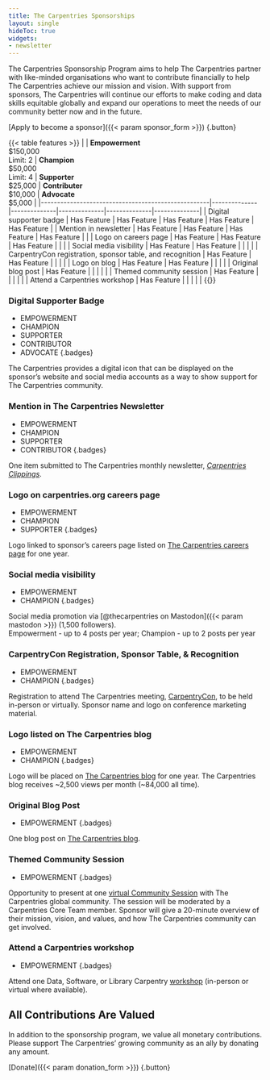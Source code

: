 ```yaml
---
title: The Carpentries Sponsorships
layout: single
hideToc: true 
widgets:
- newsletter
---
```


The Carpentries Sponsorship Program aims to help The Carpentries partner with like-minded organisations who want to contribute financially to help The Carpentries achieve our mission and vision.
With support from sponsors, The Carpentries will continue our efforts to make coding and data skills equitable globally and expand our operations to meet the needs of our community better now and in the future.


[Apply to become a sponsor]({{< param sponsor_form >}})
{.button} 

{{< table features >}}
|    | **Empowerment** <br> $150,000 <br>Limit: 2 | **Champion** <br> $50,000 <br> Limit: 4 | **Supporter** <br> $25,000 | **Contributer** <br> $10,000 | **Advocate** <br> $5,000 |
|----------------------------------------------------|--------------|--------------|--------------|--------------|--------------|
| Digital supporter badge       | Has Feature  | Has Feature  | Has Feature  | Has Feature  | Has Feature  |
| Mention in newsletter         | Has Feature  | Has Feature  | Has Feature  | Has Feature  |              |
| Logo on careers page          | Has Feature  | Has Feature  | Has Feature  |              |              |
| Social media visibility       | Has Feature  | Has Feature  |              |              |              |
| CarpentryCon registration, sponsor table, and recognition | Has Feature  | Has Feature  |              |              |              |
| Logo on blog                  | Has Feature  | Has Feature  |              |              |              |
| Original blog post            | Has Feature  |              |              |              |              |
| Themed community session      | Has Feature  |              |              |              |              |
| Attend a Carpentries workshop | Has Feature  |              |              |              |              |
{{</table>}}


### Digital Supporter Badge

- EMPOWERMENT
- CHAMPION
- SUPPORTER
- CONTRIBUTOR
- ADVOCATE
{.badges}

The Carpentries provides a digital icon that can be displayed on the sponsor’s website and social media accounts as a way to show support for The Carpentries community.

### Mention in The Carpentries Newsletter

- EMPOWERMENT
- CHAMPION 
- SUPPORTER
- CONTRIBUTOR
{.badges}

One item submitted to The Carpentries monthly newsletter, *[Carpentries Clippings](/newsletter)*.


### Logo on carpentries.org careers page

- EMPOWERMENT
- CHAMPION
- SUPPORTER 
{.badges}

Logo linked to sponsor’s careers page listed on [The Carpentries careers page](/about-us/careers/) for one year.

### Social media visibility

- EMPOWERMENT
- CHAMPION 
{.badges}

Social media promotion via [@thecarpentries on Mastodon]({{< param mastodon >}}) (1,500 followers).  
Empowerment - up to 4 posts per year; Champion - up to 2 posts per year

### CarpentryCon Registration, Sponsor Table, & Recognition

- EMPOWERMENT
- CHAMPION 
{.badges}

Registration to attend The Carpentries meeting, [CarpentryCon](https://carpentrycon.org/), to be held in-person or virtually. Sponsor name and logo on conference marketing material.

### Logo listed on The Carpentries blog

- EMPOWERMENT
- CHAMPION 
{.badges}

Logo will be placed on [The Carpentries blog](/blog) for one year. The Carpentries blog receives ~2,500 views per month (~84,000 all time).

### Original Blog Post

- EMPOWERMENT
{.badges}

One blog post on [The Carpentries blog](/blog).


### Themed Community Session

- EMPOWERMENT
{.badges}

Opportunity to present at one [virtual Community Session](/community/events/) with The Carpentries global community. The session will be moderated by a Carpentries Core Team member. Sponsor will give a 20-minute overview of their mission, vision, and values, and how The Carpentries community can get involved.

### Attend a Carpentries workshop

- EMPOWERMENT 
{.badges}

Attend one Data, Software, or Library Carpentry [workshop](/workshops/) (in-person or virtual where available).


## All Contributions Are Valued

In addition to the sponsorship program, we value all monetary contributions. Please support The Carpentries’ growing community as an ally by donating any amount.

[Donate]({{< param donation_form >}})
{.button} 

